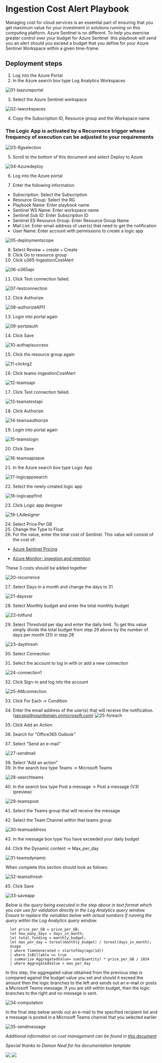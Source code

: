 # Ingestion Cost Alert Playbook

Managing cost for cloud services is an essential part of ensuring that you get maximum value for your investment in solutions running on this computing platform. Azure Sentinel is no different. To help you exercise greater control over your budget for Azure Sentinel  this playbook will send you an alert should you exceed a budget that you define for your Azure Sentinel Workspace within a given time-frame.

## Deployment steps

1. Log into the Azure Portal
2. In the Azure search box type Log Analytics Workspaces


![01-laazureportal](../Send-IngestionCostAlert/images/01-LAAzurePortal.png)


3. Select the Azure Sentinel workspace

![02-laworkspaces](../Send-IngestionCostAlert/images/02-laworkspaces.png)

4. Copy the Subscription ID, Resource group and the Workspace name

### The Logic App is activated by a Recurrence trigger whose frequency of execution can be adjusted to your requirements

![03-Rgselection](../Send-IngestionCostAlert/images/03-rgselection.png)

5. Scroll to the bottom of this document and select Deploy to Azure

![04-Azuredeploy](../Send-IngestionCostAlert/images/04-azuredeploy.png)


6. Log into the Azure portal

7. Enter the following information

-	Subscription: Select the Subscription
-	Resource Group: Select the RG
-	Playbook Name: Enter playbook name
-	Sentinel WS Name: Enter workspace name
-	Sentinel Sub ID: Enter Subscription ID
-	Sentinel ES Resource Group: Enter Resource Group Name
-	Mail List: Enter email address of user(s) that need to get the notification
-	User Name: Enter account with permissions to create a logic app

![05-deploymentscope](../Send-IngestionCostAlert/images/05-deploymentscope.png)

8. Select Review + create + Create
9. Click Go to resource group
10. Click o365-IngestionCostAlert

![06-o365api](../Send-IngestionCostAlert/images/06-o365api.png)


11. Click Test connection failed.

![07-testconnection](../Send-IngestionCostAlert/images/07-testconnection.png)


12. Click Authorize

![08-authorizeAPI1](../Send-IngestionCostAlert/images/08-authorizeAPI1.png)


13. Login into portal again

![09-portalauth](../Send-IngestionCostAlert/images/09-portalauth.png)



14. Click Save

![10-authapisuccess](../Send-IngestionCostAlert/images/10-authapisuccess.png)




15. Click the resource group again

![11-clickrg2](../Send-IngestionCostAlert/images/11-clickrg2.png)




16. Click teams-IngestionCostAlert

![12-teamsapi](../Send-IngestionCostAlert/images/12-teamsapi.png)





17. Click Test connection failed.

![13-teamstestapi](../Send-IngestionCostAlert/images/13-teamstestapi.png)






18. Click Authorize

![14-teamsauthorize](../Send-IngestionCostAlert/images/14-teamsauthorize.png)


19. Login into portal again

![15-teamslogin](../Send-IngestionCostAlert/images/15-teamslogin.png)





20. Click Save

![16-teamsapisave](../Send-IngestionCostAlert/images/16-teamsapisave.png)


21. In the Azure search box type Logic App 

![17-logicappsearch](../Send-IngestionCostAlert/images/17-logicappsearch.png)



22. Select the newly created logic app

![18-logicappfind](../Send-IngestionCostAlert/images/18-logicappfind.png)


23. Click Logic app designer

![19-LAdesigner](../Send-IngestionCostAlert/images/19-LAdesigner.png)

24. Select Price Per GB
25. Change the Type to Float
26. For the value, enter the total cost of Sentinel. This value will consist of the cost of:

-	[Azure Sentinel  Pricing](https://azure.microsoft.com/pricing/details/azure-sentinel/#:~:text=%20Azure%20Sentinel%20pricing%20%201%20Capacity%20Reservations.,an%20Azure%20Monitor%20Log%20Analytics%20workspace...%20More%20)

-	[Azure Monitor- ingestion and retention](https://azure.microsoft.com/pricing/details/monitor/)

These 3 costs should be added together

![20-recurrence](../Send-IngestionCostAlert/images/20-recurrence.png)

27. Select Days in a month and change the days to 31

![21-daysvar](../Send-IngestionCostAlert/images/21-daysvar.png)

28. Select Monthly budget and enter the total monthly budget

![22-totfund](../Send-IngestionCostAlert/images/22-totfund.png)

29. Select Threshold per day and enter the daily limit. To get this value simply divide the total budget from step 29 above by the number of days per month (31) in step 28

![23-daythresh](../Send-IngestionCostAlert/images/23-dailythresh.png)

30. Select Connection

31. Select the account to log in with or add a new connection

![24-connection1](../Send-IngestionCostAlert/images/24-connection1.png)

32. Click Sign-in and log into the account

![25-AMconnection](../Send-IngestionCostAlert/images/25-AMconnection.png)

33. Click For Each -> Condition

35. Enter the email address of the user(s) that will receive the notification. (secops@yourdomain.onmicrosoft.com)
![25-foreach](../Send-IngestionCostAlert/images/25-foreach.png)

35. Click Add an Action

37. Search for “Office365 Outlook”

39. Select “Send an e-mail”

![27-sendmail](../Send-IngestionCostAlert/images/27-sendmail.png)

38. Select “Add an action”
39. In the search box type Teams -> Microsoft Teams

![28-searchteams](../Send-IngestionCostAlert/images/28-searchteams.png)

40. In the search box type Post a message -> Post a message (V3) (preview)

![29-teamspost](../Send-IngestionCostAlert/images/29-teamspost.png)

41. Select the Teams group that will receive the message

42. Select the Team Channel within that teams group

![30-teamsaddress](../Send-IngestionCostAlert/images/30-teamsaddress.png)

43. In the message box type You have exceeded your daily budget 

44. Click the Dynamic content -> Max_per_day

![31-teamsdynamic](../Send-IngestionCostAlert/images/31-teamsdynamic.png)

When complete this section should look as follows:

![32-teamsthresh](../Send-IngestionCostAlert/images/32-teamsthresh.png)

45. Click Save 

![33-saveapp](../Send-IngestionCostAlert/images/33-saveapp.png)


<em>Below is the query being executed in the step above in text format which you can use for validation directly in the Log Analytics query window. Ensure to replace the variables below with actual numbers if running the query within the Log Analytics query window.</em>

```
  let price_per_GB = price_per_GB;
  let how_many_days = days_in_month;
  let total_funding = monthly_budget;
  let max_per_day = toreal(monthly_budget) / toreal(days_in_month);
  Usage
  | where TimeGenerated > startofday(ago(1d))
  | where IsBillable == true
  | summarize AggregatedValue= sum(Quantity) * price_per_GB / 1024
  | where AggregatedValue > max_per_day
```

In this step, the aggregated value obtained from the previous step is compared against the budget value you set and should it exceed the amount then the logic branches to the left and sends out an e-mail or posts a Microsoft Teams message. If you are still within budget, then the logic branches to the right and no message is sent.


   ![34-computation](../Send-IngestionCostAlert/images/34-computation.png)

In the final step below sends out an e-mail to the specified recipient list and a message is posted in a Microsoft Teams channel that you selected earlier


  ![35-sendmessage](../Send-IngestionCostAlert/images/35-sendmessage.png)

  <em>Additional information on cost management can be found in [this document](https://docs.microsoft.com/azure/azure-monitor/platform/manage-cost-storage)</em>
  
  <em>Special thanks to Damon Neal for his documentation template</em>
 



<a href="https://portal.azure.com/#create/Microsoft.Template/uri/https%3A%2F%2Fraw.githubusercontent.com%2FAzure%2FAzure-Sentinel%2Fmaster%2FPlaybooks%2FSend-IngestionCostAlert%2Fazuredeploy.json" target="_blank">
    <img src="https://aka.ms/deploytoazurebutton"/>
</a>

<a href="https://portal.azure.us/#create/Microsoft.Template/uri/https%3A%2F%2Fraw.githubusercontent.com%2FAzure%2FAzure-Sentinel%2Fmaster%2FPlaybooks%2Send-IngestionCostAlert%2Fazuredeploy.json" target="_blank">
<img src="https://raw.githubusercontent.com/Azure/azure-quickstart-templates/master/1-CONTRIBUTION-GUIDE/images/deploytoazuregov.png"/>
</a>
